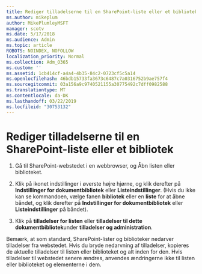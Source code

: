 ```yaml
---
title: Rediger tilladelserne til en SharePoint-liste eller et bibliotek
ms.author: mikeplum
author: MikePlumleyMSFT
manager: scotv
ms.date: 5/17/2018
ms.audience: Admin
ms.topic: article
ROBOTS: NOINDEX, NOFOLLOW
localization_priority: Normal
ms.collection: Adm_O365
ms.custom: ''
ms.assetid: 1cb414cf-a4a4-4b35-84c2-0723cf5c5a14
ms.openlocfilehash: 46bdb15733fa3673c6487c7a0316752b9ae757f4
ms.sourcegitcommit: 03a156a9c9740521155a30775492c7dff0982588
ms.translationtype: MT
ms.contentlocale: da-DK
ms.lasthandoff: 03/22/2019
ms.locfileid: "30753132"
---
```

# <a name="change-permissions-for-a-sharepoint-list-or-library"></a>Rediger tilladelserne til en SharePoint-liste eller et bibliotek

1. Gå til SharePoint-webstedet i en webbrowser, og Åbn listen eller biblioteket.
    
2. Klik på ikonet indstillinger i øverste højre hjørne, og klik derefter på **Indstillinger for dokumentbibliotek** eller **Listeindstillinger**. (Hvis du ikke kan se kommandoen, vælge fanen **bibliotek** eller en **liste** for at åbne båndet, og klik derefter på **Indstillinger for dokumentbibliotek** eller **Listeindstillinger** på båndet). 
    
3. Klik på **tilladelser for listen** eller **tilladelser til dette dokumentbibliotek**under **tilladelser og administration**.
    
Bemærk, at som standard, SharePoint-lister og biblioteker nedarver tilladelser fra webstedet. Hvis du bryde nedarvning af tilladelser, kopieres de aktuelle tilladelser til listen eller biblioteket og alt inden for den. Hvis tilladelser til webstedet senere ændres, anvendes ændringerne ikke til listen eller biblioteket og elementerne i dem.
  

